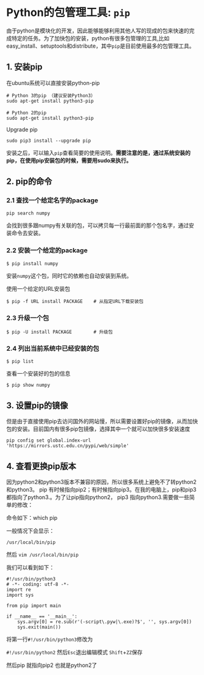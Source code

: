 # Python的包管理工具: `pip`

由于python是模块化的开发，因此能够能够利用其他人写的现成的包来快速的完成特定的任务。为了加快包的安装，python有很多包管理的工具,比如easy_install、setuptools和distribute，其中`pip`是目前使用最多的包管理工具。

## 1. 安装pip
在ubuntu系统可以直接安装python-pip

```
# Python 3的pip （建议安装Python3）
sudo apt-get install python3-pip

# Python 2的pip
sudo apt-get install python3-pip
```

Upgrade pip
```
sudo pip3 install --upgrade pip
```

安装之后，可以输入`pip`查看简要的使用说明。**需要注意的是，通过系统安装的pip，在使用pip安装包的时候，需要用sudo来执行。**


## 2. pip的命令

### 2.1 查找一个给定名字的package
```
pip search numpy
```
会找到很多跟numpy有关联的包，可以拷贝每一行最前面的那个包名字，通过安装命令去安装。


### 2.2 安装一个给定的package
```
$ pip install numpy
```
安装`numpy`这个包，同时它的依赖也自动安装到系统。

使用一个给定的URL安装包
```
$ pip -f URL install PACKAGE    # 从指定URL下载安装包
```


### 2.3 升级一个包
```
$ pip -U install PACKAGE        # 升级包
```

### 2.4 列出当前系统中已经安装的包
```
$ pip list
```

查看一个安装好的包的信息
```
$ pip show numpy
```


## 3. 设置pip的镜像
但是由于直接使用pip去访问国外的网站慢，所以需要设置好pip的镜像，从而加快包的安装。目前国内有很多pip包镜像，选择其中一个就可以加快很多安装速度

```
pip config set global.index-url 'https://mirrors.ustc.edu.cn/pypi/web/simple'
```

## 4. 查看更换pip版本
因为python2和python3版本不兼容的原因，所以很多系统上避免不了转python2 和python3。 pip 有时候指向pip2；有时候指向pip3。在我的电脑上，pip和pip3 都指向了python3.。为了让pip指向python2， pip3 指向python3.需要做一些简单的修改：

命令如下：which pip

一般情况下会显示：

```/usr/local/bin/pip```

然后 ```vim /usr/local/bin/pip```

我们可以看到如下：

```
#!/usr/bin/python3
# -*- coding: utf-8 -*-
import re
import sys

from pip import main

if __name__ == '__main__':
    sys.argv[0] = re.sub(r'(-script\.pyw|\.exe)?$', '', sys.argv[0])
    sys.exit(main())
```
将第一行``` #!/usr/bin/python3 ```修改为

```#!/usr/bin/python2```
然后`Esc`退出编辑模式 `Shift`+`ZZ`保存

然后pip 就指向pip2 也就是python2了

